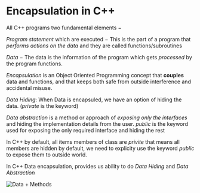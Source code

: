 # Encapsulation in C++ #

All C++ programs  two fundamental elements −

*Program statement* which are executed  − This is the part of a program that *performs actions on the data* and they are called functions/subroutines

*Data* − The data is the information of the program which gets *processed* by the program functions.

*Encapsulation* is an Object Oriented Programming concept that **couples** data and functions, and that keeps both safe from outside 
interference   and accidental misuse. 

*Data Hiding*:  When Data is encapsuled, we have an option of hiding the data. (*private* is the keyword)

*Data abstraction* is a method or approach  of  *exposing only the interfaces*  and hiding the implementation details from the user.
*public* is the keyword used for exposing the only required interface and hiding the rest

In C++ by default, all items members of class are *privite* that means all members are hidden by default, we need to explicity use the 
keyword *public* to expose them to outside world.

In C++ Data encapsulation, provides us ability to do *Data Hiding* and *Data Abstraction*

![Data + Methods](relative/path/to/encapsulation.jpg?raw=true "Title")
